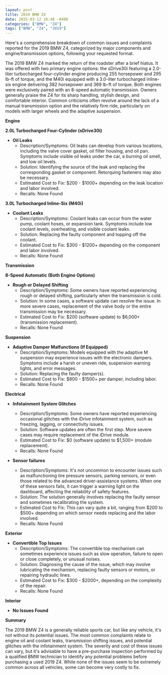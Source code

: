 ```yaml
---
layout: post
title: 2019 BMW Z4
date: 2025-03-12 16:48 -0400
categories: ["BMW", "Z4"]
tags: ["BMW", "Z4", "2019"]
---
```

Here's a comprehensive breakdown of common issues and complaints reported for the 2019 BMW Z4, categorized by major components and engine/transmission options, following your requested format.

The 2019 BMW Z4 marked the return of the roadster after a brief hiatus. It was offered with two primary engine options: the sDrive30i featuring a 2.0-liter turbocharged four-cylinder engine producing 255 horsepower and 295 lb-ft of torque, and the M40i equipped with a 3.0-liter turbocharged inline-six engine delivering 382 horsepower and 369 lb-ft of torque. Both engines were exclusively paired with an 8-speed automatic transmission. Owners generally praise the Z4 for its sharp handling, stylish design, and comfortable interior. Common criticisms often revolve around the lack of a manual transmission option and the relatively firm ride, particularly on models with larger wheels and the adaptive suspension.

**Engine**

**2.0L Turbocharged Four-Cylinder (sDrive30i)**

*   **Oil Leaks**
    *   Description/Symptoms: Oil leaks can develop from various locations, including the valve cover gasket, oil filter housing, and oil pan. Symptoms include visible oil leaks under the car, a burning oil smell, and low oil levels.
    *   Solution: Identifying the source of the leak and replacing the corresponding gasket or component. Retorquing fasteners may also be necessary.
    *   Estimated Cost to Fix: $200 - $1000+ depending on the leak location and labor involved.
    *   Recalls: None Found

**3.0L Turbocharged Inline-Six (M40i)**

*   **Coolant Leaks**
    *   Description/Symptoms: Coolant leaks can occur from the water pump, coolant hoses, or expansion tank. Symptoms include low coolant levels, overheating, and visible coolant leaks.
    *   Solution: Replacing the faulty component and topping off the coolant.
    *   Estimated Cost to Fix: $300 - $1200+ depending on the component and labor involved.
    *   Recalls: None Found

**Transmission**

**8-Speed Automatic (Both Engine Options)**

*   **Rough or Delayed Shifting**
    *   Description/Symptoms: Some owners have reported experiencing rough or delayed shifting, particularly when the transmission is cold.
    *   Solution: In some cases, a software update can resolve the issue. In more severe cases, replacement of the valve body or the entire transmission may be necessary.
    *   Estimated Cost to Fix: $200 (software update) to $6,000+ (transmission replacement).
    *   Recalls: None Found

**Suspension**

*   **Adaptive Damper Malfunctions (If Equipped)**
    *   Description/Symptoms: Models equipped with the adaptive M suspension may experience issues with the electronic dampers. Symptoms include a harsh or uneven ride, suspension warning lights, and error messages.
    *   Solution: Replacing the faulty damper(s).
    *   Estimated Cost to Fix: $800 - $1500+ per damper, including labor.
    *   Recalls: None Found

**Electrical**

*   **Infotainment System Glitches**
    *   Description/Symptoms: Some owners have reported experiencing occasional glitches with the iDrive infotainment system, such as freezing, lagging, or connectivity issues.
    *   Solution: Software updates are often the first step. More severe cases may require replacement of the iDrive module.
    *   Estimated Cost to Fix: $0 (software update) to $1,500+ (module replacement).
    *   Recalls: None Found

*   **Sensor failures**
    *   Description/Symptoms: It's not uncommon to encounter issues such as malfunctioning tire pressure sensors, parking sensors, or even those related to the advanced driver-assistance systems. When one of these sensors fails, it can trigger a warning light on the dashboard, affecting the reliability of safety features.
    *   Solution: The solution generally involves replacing the faulty sensor and sometimes recalibrating the system.
    *   Estimated Cost to Fix: This can vary quite a bit, ranging from $200 to $500+ depending on which sensor needs replacing and the labor involved.
    *   Recalls: None Found

**Exterior**

*   **Convertible Top Issues**
    *   Description/Symptoms: The convertible top mechanism can sometimes experience issues such as slow operation, failure to open or close completely, or unusual noises.
    *   Solution: Diagnosing the cause of the issue, which may involve lubricating the mechanism, replacing faulty sensors or motors, or repairing hydraulic lines.
    *   Estimated Cost to Fix: $300 - $2000+, depending on the complexity of the repair.
    *   Recalls: None Found

**Interior**

*   **No Issues Found**

**Summary**

The 2019 BMW Z4 is a generally reliable sports car, but like any vehicle, it's not without its potential issues. The most common complaints relate to engine oil and coolant leaks, transmission shifting issues, and potential glitches with the infotainment system. The severity and cost of these issues can vary, but it's advisable to have a pre-purchase inspection performed by a qualified BMW technician to identify any potential problems before purchasing a used 2019 Z4. While none of the issues seem to be extremely common across all vehicles, some can become very costly to fix.

